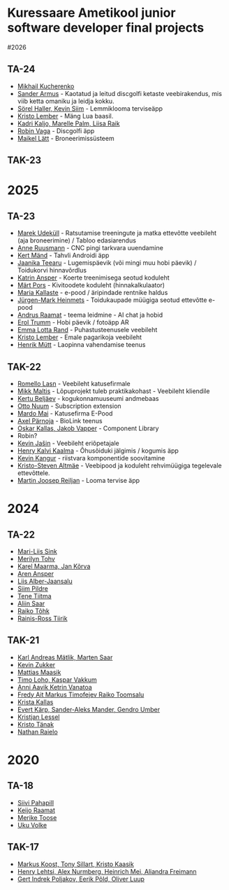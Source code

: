 # Kuressaare Ametikool junior software developer final projects

#2026

## TA-24

- [Mikhail Kucherenko](https://github.com/GoodFe11ow/Final-project)
- [Sander Armus](https://github.com/SanderArmus/DiscFinder) - Kaotatud ja leitud discgolfi ketaste veebirakendus, mis viib ketta omaniku ja leidja kokku. 
- [Sörel Haller, Kevin Siim](https://github.com/Sorel-Haller/Sorel_Final2025) - Lemmiklooma terviseäpp
- [Kristo Lember](https://github.com/x3kristx/loputoo) - Mäng Lua baasil.
- [Kadri Kaljo, Marelle Palm, Liisa Raik](https://github.com/KadriKaljo/Kadri_Kaljo_Final_Project_TA-24)
- [Robin Vaga](https://github.com/RobinVaga/discgolf-app) - Discgolfi äpp
- [Maikel Lätt](https://github.com/Maikellatt/KoristusKuningasFinal) - Broneerimissüsteem

## TAK-23

# 2025

## TA-23
- [Marek Udeküll](https://github.com/udekas/horseriding_homepage/wiki) - Ratsutamise treeningute ja matka ettevõtte veebileht (aja broneerimine) / Tabloo edasiarendus  
- [Anne Ruusmann](https://github.com/Anne-dot/finalProject) - CNC pingi tarkvara uuendamine  
- [Kert Mänd](https://github.com/1kert/Endproject) - Tahvli Androidi äpp
- [Jaanika Teearu](https://github.com/JaanikaT/final_project) - Lugemispäevik (või mingi muu hobi päevik) / Toidukorvi hinnavõrdlus
- [Katrin Ansper](https://github.com/AnsperKatrin/Aiahoid.ee/wiki) - Koerte treenimisega seotud koduleht
- [Märt Pors](https://github.com/Mart357/TA-23-Final-Project) - Kivitoodete koduleht (hinnakalkulaator)
- [Maria Kallaste](https://github.com/mariakallaste/loputoo_ideed/) - e-pood / äripindade rentnike haldus
- [Jürgen-Mark Heinmets]() - Toidukaupade müügiga seotud ettevõtte e-pood
- [Andrus Raamat](https://github.com/araamat/TA-23-Final-Project/wiki) - teema leidmine - AI chat ja hobid
- [Erol Trumm]() - Hobi päevik / fotoäpp AR
- [Emma Lotta Rand](https://github.com/emmalotta/u-teenused) - Puhastusteenusele veebileht
- [Kristo Lember]() - Emale pagarikoja veebileht  
- [Henrik Mütt](https://github.com/henrikmutt/lopuToo) - Laopinna vahendamise teenus  

## TAK-22
- [Romello Lasn](https://github.com/RomelloLasn/Endproject) - Veebileht katusefirmale
- [Mikk Maltis](https://github.com/MikkMaltis/Final-project) - Lõpuprojekt tuleb praktikakohast - Veebileht kliendile
- [Kertu Beljäev](https://github.com/Kertu2011/final-project) - kogukonnamuuseumi andmebaas
- [Otto Nuum](https://github.com/Ottonuum/Extension) - Subscription extension
- [Mardo Mai](https://github.com/mardomai/lopuprojekt) - Katusefirma E-Pood
- [Axel Pärnoja](https://github.com/conjurs/cautious) - BioLink teenus
- [Oskar Kallas, Jakob Vapper](https://github.com/TiitPriit/ComponentLibrary) - Component Library
- Robin?
- [Kevin Jašin](https://github.com/KevinJasin/Final-project) - Veebileht eriõpetajale
- [Henry Kalvi Kaalma](https://github.com/Beeak/flight-app) - Õhusõiduki jälgimis / kogumis äpp
- [Kevin Kangur](https://github.com/KevinKangur/PC-Part-Suggester) - riistvara komponentide soovitamine  
- [Kristo-Steven Altmäe](https://github.com/StevenAltmae/Final-project) - Veebipood ja koduleht rehvimüügiga tegelevale ettevõttele.
- [Martin Joosep Reiljan](https://github.com/Joosepi/kennel-app) - Looma tervise äpp

# 2024

## TA-22
 - [Mari-Liis Sink](https://github.com/mariliis01/TA-22-final-Mari-Liis-Sink)  
 - [Merilyn Tohv](https://github.com/merilyntohv/MerilynTohv-final-TA22)  
 - [Karel Maarma, Jan Kõrva](https://github.com/avrokj/BT_Scoreboard/)  
 - [Aren Ansper](https://github.com/Aren4A/ArenAnsper-final-TA-22)  
 - [Liis Alber-Jaansalu](https://github.com/LiisAlber/Liis-Alber-Jaansalu-TA22-final)  
 - [Siim Pildre](https://github.com/siimpildre/SiimPildre-final-TA22)  
 - [Tene Tiitma](https://github.com/tenetiitma/TeneTiitma-final-TA22)  
 - [Aliin Saar](https://github.com/aliinS/AjaHaldur)  
 - [Raiko Tõhk](https://github.com/Raikotohk1/lopuprojekt)  
 - [Rainis-Ross Tiirik](https)  

## TAK-21
 - [Karl Andreas Mätlik,	Marten Saar](https://github.com/aliinS/AjaHaldur)  
 - [Kevin Zukker](https://github.com/eritirammus/Loputoo)  
 - [Mattias Maasik](httpst)  
 - [Timo Loho, Kaspar Vakkum](https://github.com/FluffyQuake/Loputoo)  
 - [Anni Aavik	Ketrin Vanatoa](https://github.com/KetrinV/colorblind-people-app)  
 - [Fredy Ait	Markus Timofejev	Raiko Toomsalu](https://github.com/freduard/l6putoo-laravel)  
 - [Krista Kallas](http)  
 - [Evert Kärp, Sander-Aleks Mander, Gendro Umber](https://github.com/sander-aleks/Loputoo)  
 - [Kristjan Lessel](httpuprojekt)  
 - [Kristo Tänak](httjekt)  
 - [Nathan Raielo](https://github.com/N4thanT/VR_project)  


# 2020

## TA-18
- [Siivi Pahapill](https://github.com/Siivi/GoogleMapsAPI)
- [Keijo Raamat](https://github.com/keijoraamat/kypsetaja-toolaud)
- [Merike Toose](https://github.com/Merike11/Raamat)
- [Uku Volke](https://github.com/ukuvolke/L6put-)

## TAK-17
- [Markus Koost, Tony Sillart, Kristo Kaasik](https://github.com/markuskoost/UE4Lopuprojekt)
- [Henry Lehtsi, Alex Nurmberg, Heinrich Mei, Aliandra Freimann](https://github.com/HenrysHub/veebileht)
- [Gert Indrek Poljakov, Eerik Põld, Oliver Luup](https://github.com/doggolord/1-bit-Hero)
